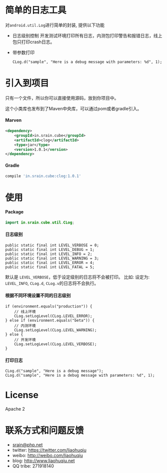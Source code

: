 # 简单的日志工具

对`android.util.Log`进行简单的封装, 提供以下功能

* 日志级别控制
    开发测试环境打印所有日志，内测包打印警告和报错日志，线上包只打印crash日志。

* 带参数打印
    ```
    CLog.d("sample", "Here is a debug message with parameters: %d", 1);
    ```

# 引入到项目

只有一个文件，所以你可以直接使用源码，放到你项目中。

这个小类库也发布到了Maven中央库，可以通过pom或者gradle引入。

#### Marven

```xml
<dependency>
    <groupId>in.srain.cube</groupId>
    <artifactId>clog</artifactId>
    <type>jar</type>
    <version>1.0.1</version>
</dependency>
```

#### Gradle

``` groovy
compile 'in.srain.cube:clog:1.0.1'
```

# 使用

#### Package

```java
import in.srain.cube.util.CLog;
```

#### 日志级别

```
public static final int LEVEL_VERBOSE = 0;
public static final int LEVEL_DEBUG = 1;
public static final int LEVEL_INFO = 2;
public static final int LEVEL_WARNING = 3;
public static final int LEVEL_ERROR = 4;
public static final int LEVEL_FATAL = 5;
```

默认是 `LEVEL_VERBOSE`，低于设定级别的日志将不会被打印。
比如: 设定为: `LEVEL_INFO`, `CLog.d`, `CLog.v`的日志将不会执行。

#### 根据不同环境设置不同的日志级别


```
if (environment.equals("production")) {
    // 线上环境
    CLog.setLogLevel(CLog.LEVEL_ERROR);
} else if (environment.equals("beta")) {
    // 内测环境
    CLog.setLogLevel(CLog.LEVEL_WARNING);
} else {
    // 开发环境
    CLog.setLogLevel(CLog.LEVEL_VERBOSE);
}
```

#### 打印日志

```
CLog.d("sample", "Here is a debug message");
CLog.d("sample", "Here is a debug message with parameters: %d", 1);
```


# License

Apache 2

# 联系方式和问题反馈

* srain@php.net
* twitter: https://twitter.com/liaohuqiu
* weibo: http://weibo.com/liaohuqiu
* blog: http://www.liaohuqiu.net
* QQ tribe: 271918140
